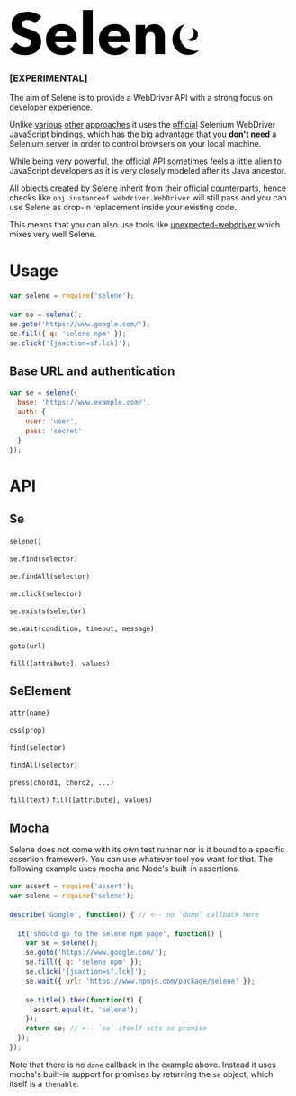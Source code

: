 # ![Selene](logo.svg)

### [EXPERIMENTAL]

The aim of Selene is to provide a WebDriver API with a strong focus on developer experience.

Unlike [various](http://nightwatchjs.org/) [other](http://webdriver.io/) [approaches](https://www.npmjs.com/package/wd) it uses the [official](https://www.npmjs.com/package/selenium-webdriver) Selenium WebDriver JavaScript bindings, which has the big advantage that you __don't need__ a Selenium server in order to control browsers on your local machine.

While being very powerful, the official API sometimes feels a little alien to JavaScript developers as it is very closely modeled after its Java ancestor.

All objects created by Selene inherit from their official counterparts, hence checks like `obj instanceof webdriver.WebDriver` will still pass and you can use Selene as drop-in replacement inside your existing code.

This means that you can also use tools like [unexpected-webdriver](https://www.npmjs.com/package/unexpected-webdriver) which mixes very well Selene.

# Usage

```js
var selene = require('selene');

var se = selene();
se.goto('https://www.google.com/');
se.fill({ q: 'selene npm' });
se.click('[jsaction=sf.lck]');
```

## Base URL and authentication

```js
var se = selene({
  base: 'https://www.example.com/',
  auth: {
    user: 'user',
    pass: 'secret'
  }
});
```

# API

## Se

`selene()`

`se.find(selector)`

`se.findAll(selector)`

`se.click(selector)`

`se.exists(selector)`

`se.wait(condition, timeout, message)`

`goto(url)`

`fill([attribute], values)`

## SeElement

`attr(name)`

`css(prop)`

`find(selector)`

`findAll(selector)`

`press(chord1, chord2, ...)`

`fill(text)`
`fill([attribute], values)`

## Mocha

Selene does not come with its own test runner nor is it bound to a specific assertion framework. You can use whatever tool you want for that. The following example uses mocha and Node's built-in assertions.

```js
var assert = require('assert');
var selene = require('selene');

describe('Google', function() { // <-- no `done` callback here

  it('should go to the selene npm page', function() {
    var se = selene();
    se.goto('https://www.google.com/');
    se.fill({ q: 'selene npm' });
    se.click('[jsaction=sf.lck]');
    se.wait({ url: 'https://www.npmjs.com/package/selene' });

    se.title().then(function(t) {
      assert.equal(t, 'selene');
    });
    return se; // <-- `se` itself acts as promise
  });
});
```

Note that there is no `done` callback in the example above. Instead it uses mocha's built-in support for promises by returning the `se` object, which itself is a `thenable`.
